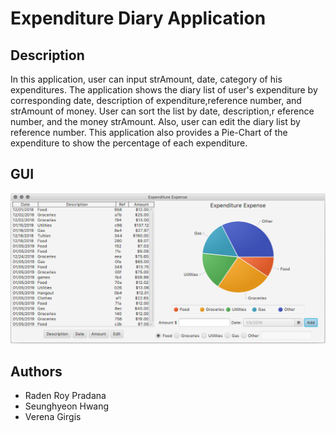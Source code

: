 # Expenditure Diary Application
## Description
In this application, user can input strAmount, date, category of his expenditures.
The application shows the diary list of user's expenditure by corresponding date, description of expenditure,reference number, 
and strAmount of money. User can sort the list by date, description,r eference number, and the money strAmount.
Also, user can edit the diary list by reference number. This application also provides a Pie-Chart of the expenditure 
to show the percentage of each expenditure.

## GUI
![](images/Expenditure%20Expense.png)

## Authors
* Raden Roy Pradana
* Seunghyeon Hwang
* Verena Girgis
